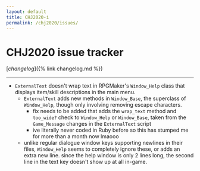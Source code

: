 ```yaml
---
layout: default
title: CHJ2020-i
permalink: /chj2020/issues/
---
```


# CHJ2020 issue tracker

[*changelog*]({% link changelog.md %})

---

- `ExternalText` doesn't wrap text in RPGMaker's `Window_Help` class that displays item/skill descriptions in the main menu. 
	- `ExternalText` adds new methods in `Window_Base`, the superclass of `Window_Help`, though only involving removing escape characters.
		- fix needs to be added that adds the `wrap_text` method and `too_wide?` check to `Window_Help` or `Window_Base`, taken from the `Game_Message` changes in the `ExternalText` script
		- ive literally never coded in Ruby before so this has stumped me for more than a month now lmaooo
	- unlike regular dialogue window keys supporting newlines in their files, `Window_Help` seems to completely ignore these, or adds an extra new line. since the help window is only 2 lines long, the second line in the text key doesn't show up at all in-game.